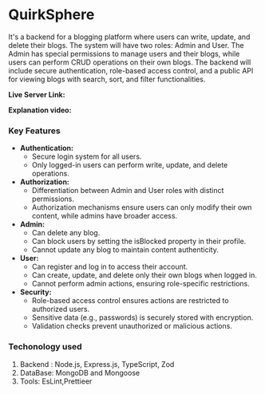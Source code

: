 # QuirkSphere

It's a backend for a blogging platform where users can write, update, and delete their blogs. The system will have two roles: Admin and User. The Admin has special permissions to manage users and their blogs, while users can perform CRUD operations on their own blogs. The backend will include secure authentication, role-based access control, and a public API for viewing blogs with search, sort, and filter functionalities.

**Live Server Link:**

**Explanation video:**

### Key Features

- **Authentication:**
  - Secure login system for all users.
  - Only logged-in users can perform write, update, and delete operations.
- **Authorization:**
  - Differentiation between Admin and User roles with distinct permissions.
  - Authorization mechanisms ensure users can only modify their own content, while admins have broader access.
- **Admin:**
  - Can delete any blog.
  - Can block users by setting the isBlocked property in their profile.
  - Cannot update any blog to maintain content authenticity.
- **User:**
  - Can register and log in to access their account.
  - Can create, update, and delete only their own blogs when logged in.
  - Cannot perform admin actions, ensuring role-specific restrictions.
- **Security:**
  - Role-based access control ensures actions are restricted to authorized users.
  - Sensitive data (e.g., passwords) is securely stored with encryption.
  - Validation checks prevent unauthorized or malicious actions.

### Techonology used
 1. Backend : Node.js, Express.js, TypeScript, Zod
 2. DataBase: MongoDB and Mongoose
 3. Tools: EsLint,Prettieer